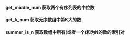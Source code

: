 #### get_middle_num 获取两个有序列表的中位数 
#### get_k_num 获取无序数组中第K大的数
#### summer_is_n 获取数组中所有(或者一个)和为N的数的索引对
